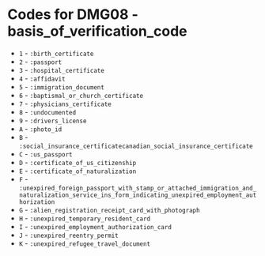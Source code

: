 # Codes for DMG08 - basis_of_verification_code
* `1` - `:birth_certificate`
* `2` - `:passport`
* `3` - `:hospital_certificate`
* `4` - `:affidavit`
* `5` - `:immigration_document`
* `6` - `:baptismal_or_church_certificate`
* `7` - `:physicians_certificate`
* `8` - `:undocumented`
* `9` - `:drivers_license`
* `A` - `:photo_id`
* `B` - `:social_insurance_certificatecanadian_social_insurance_certificate`
* `C` - `:us_passport`
* `D` - `:certificate_of_us_citizenship`
* `E` - `:certificate_of_naturalization`
* `F` - `:unexpired_foreign_passport_with_stamp_or_attached_immigration_and_naturalization_service_ins_form_indicating_unexpired_employment_authorization`
* `G` - `:alien_registration_receipt_card_with_photograph`
* `H` - `:unexpired_temporary_resident_card`
* `I` - `:unexpired_employment_authorization_card`
* `J` - `:unexpired_reentry_permit`
* `K` - `:unexpired_refugee_travel_document`
